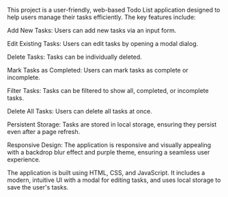 This project is a user-friendly, web-based Todo List application designed to help users manage their tasks efficiently. The key features include:


Add New Tasks: Users can add new tasks via an input form.

Edit Existing Tasks: Users can edit tasks by opening a modal dialog.

Delete Tasks: Tasks can be individually deleted.

Mark Tasks as Completed: Users can mark tasks as complete or incomplete.

Filter Tasks: Tasks can be filtered to show all, completed, or incomplete tasks.

Delete All Tasks: Users can delete all tasks at once.

Persistent Storage: Tasks are stored in local storage, ensuring they persist even after a page refresh.

Responsive Design: The application is responsive and visually appealing with a backdrop blur effect and purple theme, ensuring a seamless user experience.


The application is built using HTML, CSS, and JavaScript. It includes a modern, intuitive UI with a modal for editing tasks, and uses local storage to save the user's tasks.
